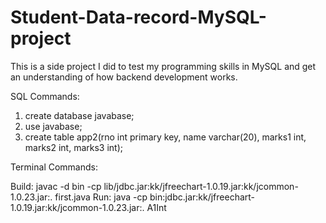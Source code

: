 # Student-Data-record-MySQL-project
This is a side project I did to test my programming skills in MySQL and get an understanding of how backend development works.

SQL Commands:
1. create database javabase;
2. use javabase;
3. create table app2(rno int primary key, name varchar(20), marks1 int, marks2 int, marks3 int);

Terminal Commands: 

Build: javac -d bin -cp lib/jdbc.jar:kk/jfreechart-1.0.19.jar:kk/jcommon-1.0.23.jar:. first.java
Run: java -cp bin:jdbc.jar:kk/jfreechart-1.0.19.jar:kk/jcommon-1.0.23.jar:. A1Int
